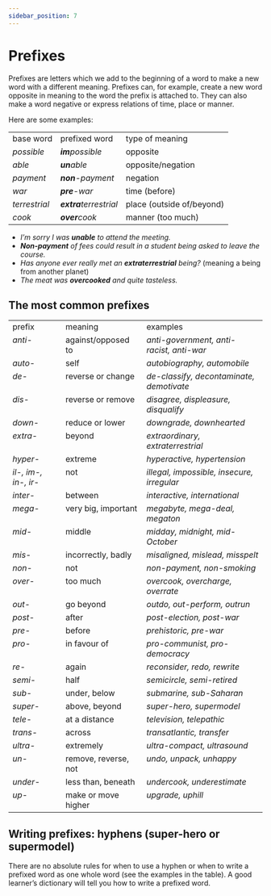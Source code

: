 ```yaml
---
sidebar_position: 7
---
```


# Prefixes

Prefixes are letters which we add to the beginning of a word to make a new word with a different meaning. Prefixes can, for example, create a new word opposite in meaning to the word the prefix is attached to. They can also make a word negative or express relations of time, place or manner.

Here are some examples:

<table><tbody><tr valign="top"><td>base word</td><td>prefixed word</td><td>type of meaning</td></tr><tr valign="top"><td><i>possible</i></td><td><b><i>im</i></b><i>possible</i></td><td>opposite</td></tr><tr valign="top"><td><i>able</i></td><td><b><i>un</i></b><i>able</i></td><td>opposite/negation</td></tr><tr valign="top"><td><i>payment</i></td><td><b><i>non</i></b>-<i>payment</i></td><td>negation</td></tr><tr valign="top"><td><i>war</i></td><td><b><i>pre</i></b>-<i>war</i></td><td>time (before)</td></tr><tr valign="top"><td><i>terrestrial</i></td><td><b><i>extra</i></b><i>terrestrial</i></td><td>place (outside of/beyond)</td></tr><tr valign="top"><td><i>cook</i></td><td><b><i>over</i></b><i>cook</i></td><td>manner (too much)</td></tr></tbody></table>

- *I’m sorry I was **unable** to attend the meeting.*
- ***Non-payment*** *of fees could result in a student being asked to leave the course.*
- *Has anyone ever really met an **extraterrestrial** being?* (meaning a being from another planet)
- *The meat was **overcooked** and quite tasteless.*

## The most common prefixes

<table><tbody><tr valign="top"><td>prefix</td><td>meaning</td><td>examples</td></tr><tr valign="top"><td><i>anti-</i></td><td>against/opposed to</td><td><i>anti-government, anti-racist, anti-war</i></td></tr><tr valign="top"><td><i>auto-</i></td><td>self</td><td><i>autobiography, automobile</i></td></tr><tr valign="top"><td><i>de-</i></td><td>reverse or change</td><td><i>de-classify, decontaminate, demotivate</i></td></tr><tr valign="top"><td><i>dis-</i></td><td>reverse or remove</td><td><i>disagree, displeasure, disqualify</i></td></tr><tr valign="top"><td><i>down-</i></td><td>reduce or lower</td><td><i>downgrade, downhearted</i></td></tr><tr valign="top"><td><i>extra-</i></td><td>beyond</td><td><i>extraordinary, extraterrestrial</i></td></tr><tr valign="top"><td><i>hyper-</i></td><td>extreme</td><td><i>hyperactive, hypertension</i></td></tr><tr valign="top"><td><i>il-, im-, in-, ir-</i></td><td>not</td><td><i>illegal, impossible, insecure, irregular</i></td></tr><tr valign="top"><td><i>inter-</i></td><td>between</td><td><i>interactive, international</i></td></tr><tr valign="top"><td><i>mega-</i></td><td>very big, important</td><td><i>megabyte, mega-deal, megaton</i></td></tr><tr valign="top"><td><i>mid-</i></td><td>middle</td><td><i>midday, midnight, mid-October</i></td></tr><tr valign="top"><td><i>mis-</i></td><td>incorrectly, badly</td><td><i>misaligned, mislead, misspelt</i></td></tr><tr valign="top"><td><i>non-</i></td><td>not</td><td><i>non-payment, non-smoking</i></td></tr><tr valign="top"><td><i>over-</i></td><td>too much</td><td><i>overcook, overcharge, overrate</i></td></tr><tr valign="top"><td><i>out-</i></td><td>go beyond</td><td><i>outdo, out-perform, outrun</i></td></tr><tr valign="top"><td><i>post-</i></td><td>after</td><td><i>post-election, post-war</i></td></tr><tr valign="top"><td><i>pre-</i></td><td>before</td><td><i>prehistoric, pre-war</i></td></tr><tr valign="top"><td><i>pro-</i></td><td>in favour of</td><td><i>pro-communist, pro-democracy</i></td></tr><tr valign="top"><td><i>re-</i></td><td>again</td><td><i>reconsider, redo, rewrite</i></td></tr><tr valign="top"><td><i>semi-</i></td><td>half</td><td><i>semicircle, semi-retired</i></td></tr><tr valign="top"><td><i>sub-</i></td><td>under, below</td><td><i>submarine, sub-Saharan</i></td></tr><tr valign="top"><td><i>super-</i></td><td>above, beyond</td><td><i>super-hero, supermodel</i></td></tr><tr valign="top"><td><i>tele-</i></td><td>at a distance</td><td><i>television, telepathic</i></td></tr><tr valign="top"><td><i>trans-</i></td><td>across</td><td><i>transatlantic, transfer</i></td></tr><tr valign="top"><td><i>ultra-</i></td><td>extremely</td><td><i>ultra-compact, ultrasound</i></td></tr><tr valign="top"><td><i>un-</i></td><td>remove, reverse, not</td><td><i>undo, unpack, unhappy</i></td></tr><tr valign="top"><td><i>under-</i></td><td>less than, beneath</td><td><i>undercook, underestimate</i></td></tr><tr valign="top"><td><i>up-</i></td><td>make or move higher</td><td><i>upgrade, uphill</i></td></tr></tbody></table>

## Writing prefixes: hyphens (super-hero or supermodel)

There are no absolute rules for when to use a hyphen or when to write a prefixed word as one whole word (see the examples in the table). A good learner’s dictionary will tell you how to write a prefixed word.
